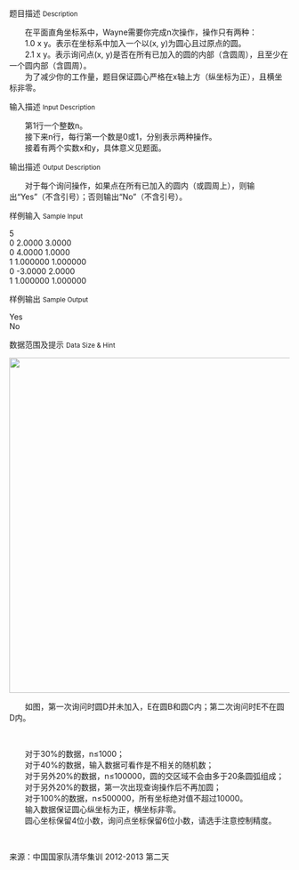 <div class="panel panel-default">
<div class="area-title">
<span>
题目描述
<small>Description</small>
</span></div>
<div class="panel-body">

<p><span>　　在平面直角坐标系中，Wayne需要你完成n次操作，操作只有两种：</span><br><span>　　1.0 x y。表示在坐标系中加入一个以(x, y)为圆心且过原点的圆。</span><br><span>　　2.1 x y。表示询问点(x, y)是否在所有已加入的圆的内部（含圆周），且至少在一个圆内部（含圆周）。</span><br><span>　　为了减少你的工作量，题目保证圆心严格在x轴上方（纵坐标为正），且横坐标非零。</span></p>

</div>
</div>

<div class="panel panel-default">
<div class="area-title">
<span>
输入描述
<small>Input Description</small>
</span></div>
<div class="panel-body">
<p><span>　　第1行一个整数n。</span><br><span>　　接下来n行，每行第一个数是0或1，分别表示两种操作。</span><br><span>　　接着有两个实数x和y，具体意义见题面。</span></p>

</div>
</div>
<div  class="panel panel-default">
<div class="area-title">
<span>
输出描述
<small>Output Description</small>
</span></div>
<div class="panel-body">

<p><span>　　对于每个询问操作，如果点在所有已加入的圆内（或圆周上），则输出&ldquo;Yes&rdquo;（不含引号）；否则输出&ldquo;No&rdquo;（不含引号）。</span></p>

</div>
</div>


<div class="panel panel-default">
<div class="area-title">
<span>
样例输入
<small>Sample Input</small>
</span></div>
<div class="panel-body">
<p><span>5</span><br><span>0 2.0000 3.0000</span><br><span>0 4.0000 1.0000</span><br><span>1 1.000000 1.000000</span><br><span>0 -3.0000 2.0000</span><br><span>1 1.000000 1.000000</span></p>

</div>
</div>

<div class="panel panel-default">
<div class="area-title">
<span>
样例输出
<small>Sample Output</small>
</span></div>
<div class="panel-body">
<p><span>Yes</span><br><span>No</span></p>

</div>
</div>

<div class="panel panel-default">
<div class="area-title">
<span>
数据范围及提示
<small>Data Size & Hint</small>
</span></div>
<div class="panel-body">
<p><span><img height="603" src="/source/codevs/codevs-2003/img/aHR0cDovL3d3dy50c2luc2VuLmNvbS9SZXF1aXJlRmlsZS5kbz9maWQ9N0FlTXk5eWc=.do" width="852"></span></p>
<p><span>　　如图，第一次询问时圆D并未加入，E在圆B和圆C内；第二次询问时E不在圆D内。</span></p>
<p><span><br></span></p>
<p><span><span>　　对于30%的数据，n≤1000；</span><br><span>　　对于40%的数据，输入数据可看作是不相关的随机数；</span><br><span>　　对于另外20%的数据，n≤100000，圆的交区域不会由多于20条圆弧组成；</span><br><span>　　对于另外20%的数据，第一次出现查询操作后不再加圆；</span><br><span>　　对于100%的数据，n≤500000，所有坐标绝对值不超过10000。</span><br><span>　　输入数据保证圆心纵坐标为正，横坐标非零。</span><br><span>　　圆心坐标保留4位小数，询问点坐标保留6位小数，请选手注意控制精度。</span></span></p>
<p><span><span><br></span></span></p>
<p><span><span>来源：<span>中国国家队清华集训 2012-2013 第二天</span></span></span></p>
</div>
</div>